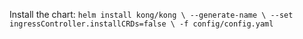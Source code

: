 Install the chart:
`helm install kong/kong \
 --generate-name \
 --set ingressController.installCRDs=false \
 -f config/config.yaml
 `
